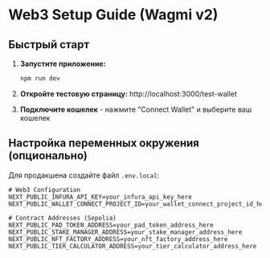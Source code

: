 # Web3 Setup Guide (Wagmi v2)

## Быстрый старт

1. **Запустите приложение:**
   ```bash
   npm run dev
   ```

2. **Откройте тестовую страницу:**
   http://localhost:3000/test-wallet

3. **Подключите кошелек** - нажмите "Connect Wallet" и выберите ваш кошелек

## Настройка переменных окружения (опционально)

Для продакшена создайте файл `.env.local`:

```env
# Web3 Configuration
NEXT_PUBLIC_INFURA_API_KEY=your_infura_api_key_here
NEXT_PUBLIC_WALLET_CONNECT_PROJECT_ID=your_wallet_connect_project_id_here

# Contract Addresses (Sepolia)
NEXT_PUBLIC_PAD_TOKEN_ADDRESS=your_pad_token_address_here
NEXT_PUBLIC_STAKE_MANAGER_ADDRESS=your_stake_manager_address_here
NEXT_PUBLIC_NFT_FACTORY_ADDRESS=your_nft_factory_address_here
NEXT_PUBLIC_TIER_CALCULATOR_ADDRESS=your_tier_calculator_address_here
